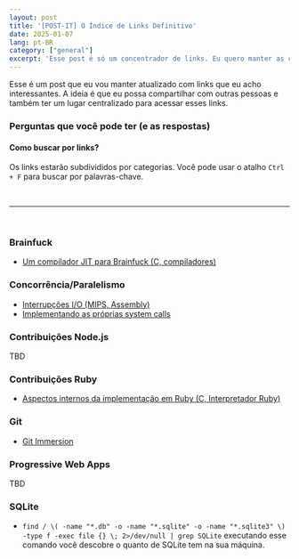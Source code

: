 ```yaml
---
layout: post
title: '[POST-IT] O Índice de Links Definitivo'
date: 2025-01-07
lang: pt-BR
category: ["general"]
excerpt: 'Esse post é só um concentrador de links. Eu quero manter as coisas mais centralizadas e achei que poderia ser útil pra mais alguém.'
---
```


Esse é um post que eu vou manter atualizado com links que eu acho interessantes. A ideia é que eu possa compartilhar com outras pessoas e também ter um lugar centralizado para acessar esses links.

### Perguntas que você pode ter (e as respostas)

#### Como buscar por links?

Os links estarão subdivididos por categorias. Você pode usar o atalho `Ctrl + F` para buscar por palavras-chave.

<br />

---

<br />

### Brainfuck

- [Um compilador JIT para Brainfuck (C, compiladores)](https://www.youtube.com/watch?v=mbFY3Rwv7XM)

### Concorrência/Paralelismo

- [Interrupções I/O (MIPS, Assembly)](https://www2.it.uu.se/edu/course/homepage/os/vt20/module-1/multiprogramming/)
- [Implementando as próprias system calls](https://www2.it.uu.se/education/course/homepage/os/vt18/module-1/higher-grade/)


### Contribuições Node.js

TBD

### Contribuições Ruby

- [Aspectos internos da implementação em Ruby (C, Interpretador Ruby)](https://github.com/ko1/rubyhackchallenge)

### Git

- [Git Immersion](https://gitimmersion.com/index.html)

### Progressive Web Apps

TBD

### SQLite

- `find / \( -name "*.db" -o -name "*.sqlite" -o -name "*.sqlite3" \) -type f -exec file {} \; 2>/dev/null | grep SQLite` executando esse comando você descobre o quanto de SQLite tem na sua máquina.
